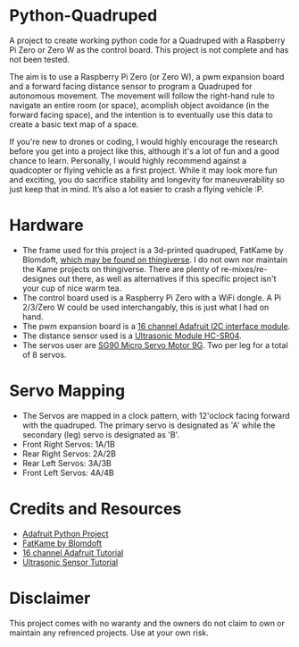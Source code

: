 # Python-Quadruped
A project to create working python code for a Quadruped with a Raspberry Pi Zero or Zero W as the control board. This project is not complete and has not been tested. 

The aim is to use a Raspberry Pi Zero (or Zero W), a pwm expansion board and a forward facing distance sensor to program a Quadruped for autonomous movement. The movement will follow the right-hand rule to navigate an entire room (or space), acomplish object avoidance (in the forward facing space), and the intention is to eventually use this data to create a basic text map of a space.

If you're new to drones or coding, I would highly encourage the research before you get into a project like this, although it's a lot of fun and a good chance to learn. Personally, I would highly recommend against a quadcopter or flying vehicle as a first project. While it may look more fun and exciting, you do sacrifice stability and longevity for maneuverability so just keep that in mind. It’s also a lot easier to crash a flying vehicle :P.

# Hardware
* The frame used for this project is a 3d-printed quadruped, FatKame by Blomdoft, [which may be found on thingiverse](https://www.thingiverse.com/thing:1483635). I do not own nor maintain the Kame projects on thingiverse. There are plenty of re-mixes/re-designes out there, as well as alternatives if this specific project isn't your cup of nice warm tea.
* The control board used is a Raspberry Pi Zero with a WiFi dongle. A Pi 2/3/Zero W could be used interchangably, this is just what I had on hand.
* The pwm expansion board is a [16 channel Adafruit I2C interface module](https://www.adafruit.com/product/815).
* The distance sensor used is a [Ultrasonic Module HC-SR04](https://www.sparkfun.com/products/13959).
* The servos user are [SG90 Micro Servo Motor 9G](https://www.amazon.com/gp/product/B00X7CJZWM/ref=oh_aui_detailpage_o02_s00?ie=UTF8&psc=1). Two per leg for a total of 8 servos.

# Servo Mapping
* The Servos are mapped in a clock pattern, with 12'oclock facing forward with the quadruped. The primary servo is designated as 'A' while the secondary (leg) servo is designated as 'B'.
* Front Right Servos: 1A/1B
* Rear Right Servos: 2A/2B
* Rear Left Servos: 3A/3B
* Front Left Servos: 4A/4B

# Credits and Resources
* [Adafruit Python Project](https://github.com/adafruit/Adafruit_Python_PCA9685)
* [FatKame by Blomdoft](https://github.com/Blomdoft/fatKame)
* [16 channel Adafruit Tutorial](https://cdn-learn.adafruit.com/downloads/pdf/16-channel-pwm-servo-driver.pdf)
* [Ultrasonic Sensor Tutorial](https://tutorials-raspberrypi.com/raspberry-pi-ultrasonic-sensor-hc-sr04/)

# Disclaimer
This project comes with no waranty and the owners do not claim to own or maintain any refrenced projects. Use at your own risk.

